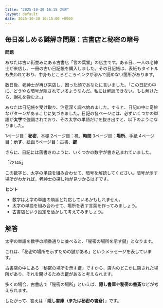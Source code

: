 ```yaml
---
title: "2025-10-30 16:15 の謎"
layout: default
date: 2025-10-30 16:15:00 +0900
---
```

## 毎日楽しめる謎解き問題：古書店と秘密の暗号

**問題**

あなたは古い街並みにある古書店「言の葉堂」の店主です。ある日、一人の老紳士が来店し、一冊の古い日記帳を購入しました。その日記帳は、表紙もタイトルも失われており、中身もところどころインクが滲んで読めない箇所があります。

数日後、老紳士が再び来店し、困った顔であなたに言いました。「この日記の中に、どうやら暗号が隠されているようなんだ。私には解読できない。もし解けたら、謝礼を弾むよ。」

あなたは日記帳を受け取り、注意深く調べ始めました。すると、日記の中に奇妙なパターンがあることに気づきました。日記の各ページには、必ずいくつかの単語が**太字**で強調されており、その太字の単語だけを抜き出すと、以下のようになりました。

1ページ目：**秘密**、本棚
2ページ目：机、**時間**
3ページ目：**場所**、手紙
4ページ目：**示す**、絵画
5ページ目：古書、**鍵**

さらに、日記には落書きのように、いくつかの数字が書き込まれていました。

「72145」

この数字と、太字の単語を組み合わせて、暗号を解読してください。暗号が示す場所がわかれば、老紳士の探し物が見つかるはずです。

**ヒント**

*   数字は太字の単語の順番と対応しているかもしれません。
*   太字の単語を組み合わせて、場所を表す言葉を作ってみましょう。
*   古書店という設定を活かして考えてみましょう。

## 解答

太字の単語を数字の順番通りに並べると、「秘密の場所を示す鍵」となります。

これは、「秘密の場所を示すための鍵がある」というメッセージを表しています。

古書店の中にある「秘密の場所を示す鍵」ですから、店内のどこかに隠された場所があり、それを開けるための鍵があると考えられます。

多くの場合、古書店で「秘密の場所」といえば、**隠し書庫**や**秘密の書斎**などが考えられます。

したがって、答えは「**隠し書庫（または秘密の書斎）**」です。
